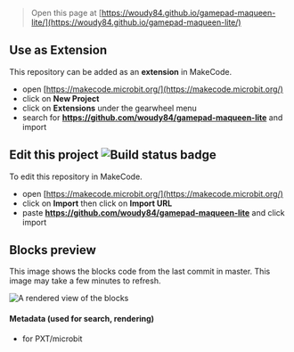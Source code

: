 
> Open this page at [https://woudy84.github.io/gamepad-maqueen-lite/](https://woudy84.github.io/gamepad-maqueen-lite/)

## Use as Extension

This repository can be added as an **extension** in MakeCode.

* open [https://makecode.microbit.org/](https://makecode.microbit.org/)
* click on **New Project**
* click on **Extensions** under the gearwheel menu
* search for **https://github.com/woudy84/gamepad-maqueen-lite** and import

## Edit this project ![Build status badge](https://github.com/woudy84/gamepad-maqueen-lite/workflows/MakeCode/badge.svg)

To edit this repository in MakeCode.

* open [https://makecode.microbit.org/](https://makecode.microbit.org/)
* click on **Import** then click on **Import URL**
* paste **https://github.com/woudy84/gamepad-maqueen-lite** and click import

## Blocks preview

This image shows the blocks code from the last commit in master.
This image may take a few minutes to refresh.

![A rendered view of the blocks](https://github.com/woudy84/gamepad-maqueen-lite/raw/master/.github/makecode/blocks.png)

#### Metadata (used for search, rendering)

* for PXT/microbit
<script src="https://makecode.com/gh-pages-embed.js"></script><script>makeCodeRender("{{ site.makecode.home_url }}", "{{ site.github.owner_name }}/{{ site.github.repository_name }}");</script>

